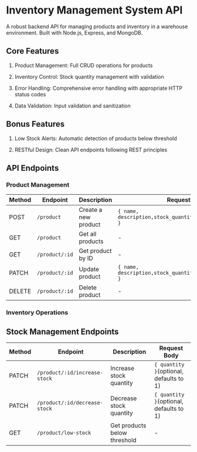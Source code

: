 # Inventory Management System API
A robust backend API for managing products and inventory in a warehouse environment. Built with Node.js, Express, and MongoDB.


## Core Features
1. Product Management: Full CRUD operations for products

2. Inventory Control: Stock quantity management with validation

3. Error Handling: Comprehensive error handling with appropriate HTTP status codes

4. Data Validation: Input validation and sanitization

## Bonus Features
1. Low Stock Alerts: Automatic detection of products below threshold

2. RESTful Design: Clean API endpoints following REST principles


## API Endpoints

### Product Management

| Method | Endpoint       | Description          | Request Body |
|--------|----------------|----------------------|--------------|
| POST   | `/product`     | Create a new product | `{ name, description,stock_quantity,low_stock_threshold }` |
| GET    | `/product`     | Get all products     | - |
| GET    | `/product/:id` | Get product by ID    | - |
| PATCH  | `/product/:id` | Update product       | `{ name, description,stock_quantity,low_stock_threshold }` |
| DELETE | `/product/:id` | Delete product       | - |


### Inventory Operations

## Stock Management Endpoints

| Method | Endpoint                       | Description                 | Request Body |
|--------|--------------------------------|-----------------------------|--------------|
| PATCH  | `/product/:id/increase-stock`  | Increase stock quantity     | `{ quantity }`(optional, defaults to 1) |
| PATCH  | `/product/:id/decrease-stock`  | Decrease stock quantity     | `{ quantity }`(optional, defaults to 1) |
| GET    | `/product/low-stock`           | Get products below threshold | - |
